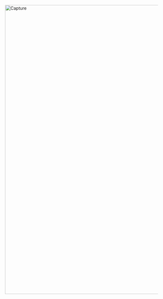 <img width="956" alt="Capture" src="https://github.com/user-attachments/assets/328b1641-112e-4d3c-89ac-def8c02d549f">
